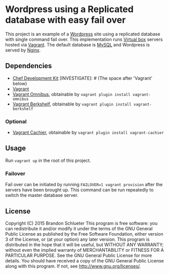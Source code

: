 # Wordpress using a Replicated database with easy fail over

This project is an example of a [Wordpress][1] site using a replicated database with single command fail over. This implementation runs [Virtual box][2] servers hosted via [Vagrant][3]. The default database is [MySQL][4] and Wordpress is served by [Nginx][5].

## Dependencies

- [Chef Development Kit][6]
[INVESTIGATE]: # (The space after 'Vagrant' below)
- [Vagrant ][3]
- [Vagrant Omnibus][7], obtainable by `vagrant plugin install vagrant-omnibus`
- [Vagrant Berkshelf][9], obtainable by `vagrant plugin install vagrant-berkshelf`

### Optional

- [Vagrant Cachier][8], obtainable by `vagrant plugin install vagrant-cachier`

## Usage

Run `vagrant up` in the root of this project.

### Failover

Fail over can be initiated by running `FAILOVER=1 vagrant provision` after the servers have been brought up. This command can be run repeatedly to switch the master database server. 

## License

Copyright (C) 2015 Brandon Schlueter
This program is free software: you can redistribute it and/or modify
it under the terms of the GNU General Public License as published by
the Free Software Foundation, either version 3 of the License, or
(at your option) any later version.
This program is distributed in the hope that it will be useful,
but WITHOUT ANY WARRANTY; without even the implied warranty of
MERCHANTABILITY or FITNESS FOR A PARTICULAR PURPOSE.  See the
GNU General Public License for more details.
You should have received a copy of the GNU General Public License
along with this program.  If not, see <http://www.gnu.org/licenses/>.


[1]: https://wordpress.org/
[2]: https://www.virtualbox.org/
[3]: https://www.vagrantup.com/
[4]: http://www.mysql.org/
[5]: http://nginx.org/
[6]: https://downloads.chef.io/chef-dk/
[7]: https://github.com/chef/vagrant-omnibus
[8]: http://fgrehm.viewdocs.io/vagrant-cachier
[9]: https://github.com/berkshelf/vagrant-berkshelf
